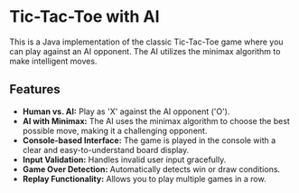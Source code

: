 # Tic-Tac-Toe with AI

This is a Java implementation of the classic Tic-Tac-Toe game where you can play against an AI opponent. The AI utilizes the minimax algorithm to make intelligent moves.

## Features

- **Human vs. AI:** Play as 'X' against the AI opponent ('O').
- **AI with Minimax:** The AI uses the minimax algorithm to choose the best possible move, making it a challenging opponent.
- **Console-based Interface:** The game is played in the console with a clear and easy-to-understand board display.
- **Input Validation:** Handles invalid user input gracefully.
- **Game Over Detection:** Automatically detects win or draw conditions.
- **Replay Functionality:**  Allows you to play multiple games in a row.
